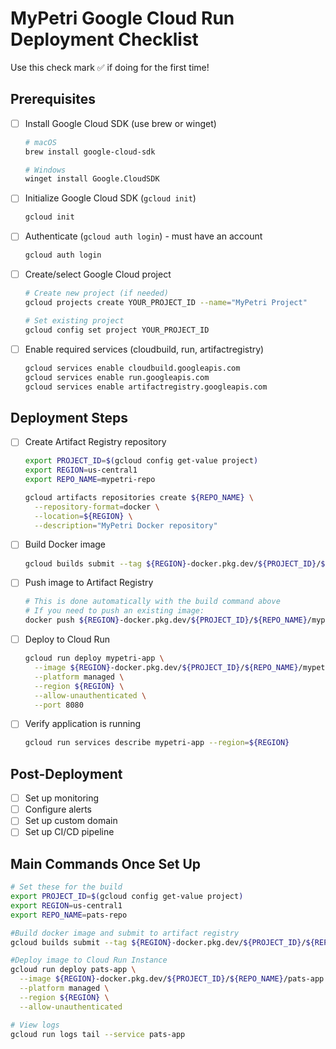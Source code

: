 # MyPetri Google Cloud Run Deployment Checklist
Use this check mark ✅ if doing for the first time!
## Prerequisites
- [ ] Install Google Cloud SDK (use brew or winget)
  ```bash
  # macOS
  brew install google-cloud-sdk
  
  # Windows
  winget install Google.CloudSDK
  ```
- [ ] Initialize Google Cloud SDK (`gcloud init`)
  ```bash
  gcloud init
  ```
- [ ] Authenticate (`gcloud auth login`) - must have an account
  ```bash
  gcloud auth login
  ```
- [ ] Create/select Google Cloud project
  ```bash
  # Create new project (if needed)
  gcloud projects create YOUR_PROJECT_ID --name="MyPetri Project"
  
  # Set existing project
  gcloud config set project YOUR_PROJECT_ID
  ```
- [ ] Enable required services (cloudbuild, run, artifactregistry)
  ```bash
  gcloud services enable cloudbuild.googleapis.com
  gcloud services enable run.googleapis.com
  gcloud services enable artifactregistry.googleapis.com
  ```

## Deployment Steps
- [ ] Create Artifact Registry repository
  ```bash
  export PROJECT_ID=$(gcloud config get-value project)
  export REGION=us-central1
  export REPO_NAME=mypetri-repo
  
  gcloud artifacts repositories create ${REPO_NAME} \
    --repository-format=docker \
    --location=${REGION} \
    --description="MyPetri Docker repository"
  ```
- [ ] Build Docker image 
  ```bash
  gcloud builds submit --tag ${REGION}-docker.pkg.dev/${PROJECT_ID}/${REPO_NAME}/mypetri-app:v26
  ```
- [ ] Push image to Artifact Registry
  ```bash
  # This is done automatically with the build command above
  # If you need to push an existing image:
  docker push ${REGION}-docker.pkg.dev/${PROJECT_ID}/${REPO_NAME}/mypetri-app:v26
  ```
- [ ] Deploy to Cloud Run
  ```bash
  gcloud run deploy mypetri-app \
    --image ${REGION}-docker.pkg.dev/${PROJECT_ID}/${REPO_NAME}/mypetri-app:v26 \
    --platform managed \
    --region ${REGION} \
    --allow-unauthenticated \
    --port 8080
  ```
- [ ] Verify application is running
  ```bash
  gcloud run services describe mypetri-app --region=${REGION}
  ```

## Post-Deployment
- [ ] Set up monitoring
- [ ] Configure alerts
- [ ] Set up custom domain
- [ ] Set up CI/CD pipeline

## Main Commands Once Set Up
```bash
# Set these for the build
export PROJECT_ID=$(gcloud config get-value project)
export REGION=us-central1
export REPO_NAME=pats-repo

#Build docker image and submit to artifact registry
gcloud builds submit --tag ${REGION}-docker.pkg.dev/${PROJECT_ID}/${REPO_NAME}/pats-app:v27

#Deploy image to Cloud Run Instance
gcloud run deploy pats-app \
  --image ${REGION}-docker.pkg.dev/${PROJECT_ID}/${REPO_NAME}/pats-app:v27 \
  --platform managed \
  --region ${REGION} \
  --allow-unauthenticated

# View logs
gcloud run logs tail --service pats-app
``` 
